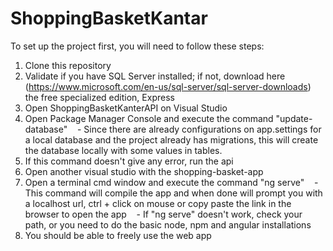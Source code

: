 # ShoppingBasketKantar

To set up the project first, you will need to follow these steps:

1. Clone this repository
2. Validate if you have SQL Server installed; if not, download here (https://www.microsoft.com/en-us/sql-server/sql-server-downloads) the free specialized edition, Express
3. Open ShoppingBasketKanterAPI on Visual Studio
4. Open Package Manager Console and execute the command "update-database"
   - Since there are already configurations on app.settings for a local database and the project already has migrations, this will create the database locally with some values in tables.
5. If this command doesn't give any error, run the api
6. Open another visual studio with the shopping-basket-app
7. Open a terminal cmd window and execute the command "ng serve"
   - This command will compile the app and when done will prompt you with a localhost url, ctrl + click on mouse or copy paste the link in the browser to open the app
   - If "ng serve" doesn't work, check your path, or you need to do the basic node, npm and angular installations
8. You should be able to freely use the web app
